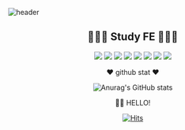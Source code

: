 
![header](https://capsule-render.vercel.app/api?type=waving&height=200&text=Dev.Eunchae&animation=fadeIn&fontSize=100&fontAlign=50&fontAlignY=40&color=gradient)
<div align=center>


👩🏻‍💻 Study FE 👩🏻‍💻
-------------------------------------------------------------------------  
  <div align = center>    
<img src="https://img.shields.io/badge/html-E34F26?style=for-the-badge&logo=HTML5&logoColor=white">
<img src="https://img.shields.io/badge/CSS-572B6?style=for-the-badge&logo=CSS3&logoColor=white">
<img src="https://img.shields.io/badge/JavaScript-F7DF1E?style=for-the-badge&logo=JavaScript&logoColor=white">
<img src="https://img.shields.io/badge/Next.js-000000?style=for-the-badge&logo=Next.js&logoColor=white">
<img src="https://img.shields.io/badge/GraphQL-E10098?style=for-the-badge&logo=GraphQL&logoColor=white">
<img src="https://img.shields.io/badge/TypeScript-3178C6?style=for-the-badge&logo=TypeScript&logoColor=white">
<img src="https://img.shields.io/badge/styled-components-DB7093?style=for-the-badge&logo=styled-components&logoColor=white">
<img src="https://img.shields.io/badge/Apollo GraphQL-311C87?style=for-the-badge&logo=Apollo GraphQL&logoColor=white">
    
  </div>
  
  ♥️ github stat ♥️
  <div align = center>
    
![Anurag's GitHub stats](https://github-readme-stats.vercel.app/api?username=dev-eun-chae&show_icons=true&theme=radical)
  </div>

🫶🏻 HELLO!
  
[![Hits](https://hits.seeyoufarm.com/api/count/incr/badge.svg?url=https%3A%2F%2Fgithub.com%2Fdev-eun-chae&count_bg=%23CE72E8&title_bg=%23555555&icon=github.svg&icon_color=%23E7E7E7&title=hits&edge_flat=false)]([https://hits.seeyoufarm.com](https://github.com/dev-eun-chae))
  
</div>


